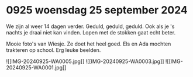 # 0925 woensdag 25 september 2024
We zijn al weer 14 dagen verder. Geduld, geduld, geduld. Ook als je 's nachts je draai niet kan vinden. Lopen met de stokken gaat echt beter.

Mooie foto's van Wiesje. Ze doet het heel goed. Els en Ada mochten trakteren op school. Erg leuke beelden.

![[IMG-20240925-WA0005.jpg]]
![[IMG-20240925-WA0003.jpg]]
![[IMG-20240925-WA0001.jpg]]
